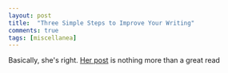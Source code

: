 ```yaml
---
layout: post
title:  "Three Simple Steps to Improve Your Writing"
comments: true
tags: [miscellanea]
---
```



Basically, she's right. [Her post](http://www.lostechies.com/blogs/sharoncichelli/archive/2010/08/30/three-simple-steps-to-improve-your-writing.aspx) is nothing more than a great read

